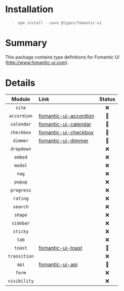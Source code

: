 # Installation
> `npm install --save @types/fomantic-ui`

# Summary
This package contains type definitions for Fomantic UI (http://www.fomantic-ui.com).

# Details

| Module       | Link | Status |
| :---:        | :--- | :---:  |
| `site`       |      | ❌     |
| `accordion`  | [fomantic-ui-accordion](https://github.com/fomantic/DefinitelyTyped/tree/fomantic-ui-accordion)     | 🚧     |
| `calendar`   | [fomantic-ui-calendar](https://github.com/fomantic/DefinitelyTyped/tree/fomantic-ui-calendar)     | 🚧     |
| `checkbox`   | [fomantic-ui-checkbox](https://github.com/fomantic/DefinitelyTyped/tree/fomantic-ui-checkbox)     | 🚧     |
| `dimmer`     | [fomantic-ui-dimmer](https://github.com/fomantic/DefinitelyTyped/tree/fomantic-ui-dimmer)     | 🚧     |
| `dropdown`   |      | ❌     |
| `embed`      |      | ❌     |
| `modal`      |      | ❌     |
| `nag`        |      | ❌     |
| `popup`      |      | ❌     |
| `progress`   |      | ❌     |
| `rating`     |      | ❌     |
| `search`     |      | ❌     |
| `shape`      |      | ❌     |
| `sidebar`    |      | ❌     |
| `sticky`     |      | ❌     |
| `tab`        |      | ❌     |
| `toast`      | [fomantic-ui-toast](https://github.com/fomantic/DefinitelyTyped/tree/fomantic-ui-toast)     | 🚧     |
| `transition` |      | ❌     |
| `api`        | [fomantic-ui-api](https://github.com/fomantic/DefinitelyTyped/tree/fomantic-ui-api)     | 🚧     |
| `form`       |      | ❌     |
| `visibility` |      | ❌     |
